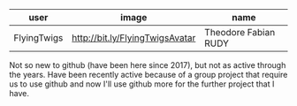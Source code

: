 user | image | name
--- | --- | --- 
FlyingTwigs | http://bit.ly/FlyingTwigsAvatar |  Theodore Fabian RUDY

Not so new to github (have been here since 2017), but not as active through the years. Have been recently active because of a group project that require us to use github and now I'll use github more for the further project that I have. 
